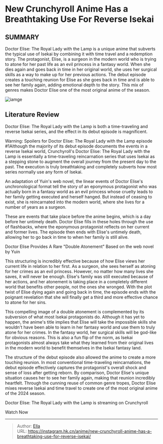 # New Crunchyroll Anime Has a Breathtaking Use For Reverse Isekai


## SUMMARY 



  Doctor Elise: The Royal Lady with the Lamp is a unique anime that subverts the typical use of Isekai by combining it with time travel and a redemption story.   The protagonist, Elise, is a surgeon in the modern world who is trying to atone for her past life as an evil princess in a fantasy world. When she dies again and goes back in time in her original world, she uses her surgical skills as a way to make up for her previous actions.   The debut episode creates a touching reunion for Elise as she goes back in time and is able to see her family again, adding emotional depth to the story. This mix of genres makes Doctor Elise one of the most original anime of the season.  

![iamge](https://static1.srcdn.com/wordpress/wp-content/uploads/2024/01/doctor-elise-key-visual.jpg)

## Literature Review

Doctor Elise: The Royal Lady with the Lamp is both a time-traveling and reverse Isekai series, and the effect in its debut episode is magnificent. 




Warning: Spoilers for Doctor Elise: The Royal Lady with the Lamp episode #1Although the majority of its debut episode documents the events in a reverse Isekai world, Crunchyroll&#39;s Doctor Elise: The Royal Lady with the Lamp is essentially a time-traveling reincarnation series that uses Isekai as a stepping stone to augment the overall journey from the present day to the past. The execution is truly breathtaking and completely subverts how most series normally use any form of Isekai.




An adaptation of Yuin&#39;s web novel, the linear events of Doctor Elise&#39;s unchronological format tell the story of an eponymous protagonist who was actually born in a fantasy world as an evil princess whose cruelty leads to her family getting executed and herself hanged. But instead of ceasing to exist, she is reincarnated into the modern world, where she lives for a number of years as a surgeon.

          

These are events that take place before the anime begins, which is a day before her untimely death. Doctor Elise fills in these holes through the use of flashbacks, where the eponymous protagonist reflects on her current and former lives. The episode then ends with Elise&#39;s untimely death, allowing her to go back in time to when her family is still alive.





 Doctor Elise Provides A Rare &#34;Double Atonement&#34; 
Based on the web novel by Yuin
          

This structuring is incredibly effective because of how Elise views her current life in relation to her first. As a surgeon, she sees herself as atoning for her crimes as an evil princess. However, no matter how many lives she saves, it will never be enough. Elise&#39;s family was still executed because of her actions, and her atonement is taking place in a completely different world that benefits other people, not the ones she wronged. With the plot twist of Elise dying again and going back in time, the episode ends with the poignant revelation that she will finally get a third and more effective chance to atone for her sins.

This compelling image of a double atonement is complemented by its subversion of what most Isekai protagonists do. Although it has yet to happen, the anime&#39;s title implies that Elise will take the impossible skills she wouldn&#39;t have been able to learn in her fantasy world and use them to truly atone for her crimes. In the fantasy world, her surgical skills will be god-like for obvious reasons. This is also a fun flip of the norm, as Isekai protagonists almost always take what they learned from their original lives in the modern world to benefit themselves in the Isekai fantasy land.




          

The structure of the debut episode also allowed the anime to create a more touching reunion. In most conventional time-traveling reincarnations, the debut episode effectively captures the protagonist&#39;s overall shock and sense of loss after getting reborn. By comparison, Doctor Elise&#39;s unique situation causes her to see her family again, making that reunion incredibly heartfelt. Through the cunning reuse of common genre tropes, Doctor Elise mixes reverse Isekai and time travel to create one of the most original anime of the 2024 season.

Doctor Elise: The Royal Lady with the Lamp is streaming on Crunchyroll

Watch Now



---

> Author: [Ella](https://instagram.hk.cn/)  
> URL: https://instagram.hk.cn/anime/new-crunchyroll-anime-has-a-breathtaking-use-for-reverse-isekai/  

